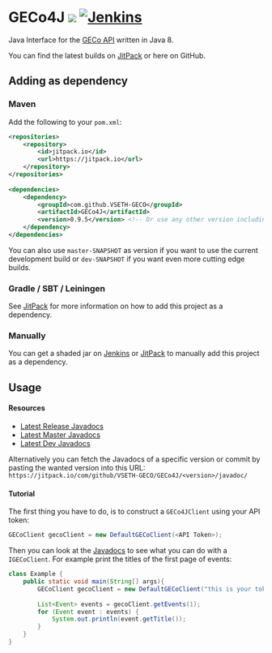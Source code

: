 # GECo4J [![](https://jitpack.io/v/VSETH-GECO/GECo4J.svg)](https://jitpack.io/#VSETH-GECO/GECo4J) [![Jenkins](https://jenkins.stammgruppe.eu/job/GECo4J/job/master/badge/icon)](https://jenkins.stammgruppe.eu/blue/organizations/jenkins/GECo4J/activity?branch=master)
Java Interface for the [GECo API](https://geco.ethz.ch/api/) written in Java 8.

You can find the latest builds on [JitPack](https://jitpack.io/#VSETH-GECO/GECo4J) or here on GitHub.

## Adding as dependency

### Maven
Add the following to your `pom.xml`:
```xml
<repositories>
    <repository>
        <id>jitpack.io</id>
        <url>https://jitpack.io</url>
    </repository>
</repositories>
	
<dependencies>
    <dependency>
        <groupId>com.github.VSETH-GECO</groupId>
    	<artifactId>GECo4J</artifactId>
    	<version>0.9.5</version> <!-- Or use any other version including commit hashes -->
    </dependency>
</dependencies>
```
You can also use `master-SNAPSHOT` as version if you want to use the current development build or `dev-SNAPSHOT` if you
want even more cutting edge builds.

### Gradle / SBT / Leiningen
See [JitPack](https://jitpack.io/#VSETH-GECO/GECo4J) for more information on how to add this project as a dependency.

### Manually
You can get a shaded jar on [Jenkins](https://jenkins.stammgruppe.eu/blue/organizations/jenkins/GECo4J/activity) or [JitPack](https://jitpack.io/#VSETH-GECO/GECo4J) to manually add this project as a dependency.

## Usage
#### Resources
* [Latest Release Javadocs](https://jitpack.io/com/github/VSETH-GECO/GECo4J/0.9.5/javadoc/)
* [Latest Master Javadocs](https://jitpack.io/com/github/VSETH-GECO/GECo4J/master-SNAPSHOT/javadoc/)
* [Latest Dev Javadocs](https://jitpack.io/com/github/VSETH-GECO/GECo4J/dev-SNAPSHOT/javadoc/)

Alternatively you can fetch the Javadocs of a specific version or commit by pasting the wanted version into this URL:
`https://jitpack.io/com/github/VSETH-GECO/GECo4J/<version>/javadoc/`

#### Tutorial
The first thing you have to do, is to construct a `GECo4JClient` using your API token:
```java
GECoClient gecoClient = new DefaultGECoClient(<API Token>);
```
Then you can look at the [Javadocs](https://jitpack.io/com/github/VSETH-GECO/GECo4J/0.9.5/javadoc/) to see what you can do with a `IGECoClient`.
For example print the titles of the first page of events:
```java
class Example {
    public static void main(String[] args){
        GECoClient gecoClient = new DefaultGECoClient("this is your token");
        
        List<Event> events = gecoClient.getEvents(1);
        for (Event event : events) {
            System.out.println(event.getTitle());
        }
    }
}
```